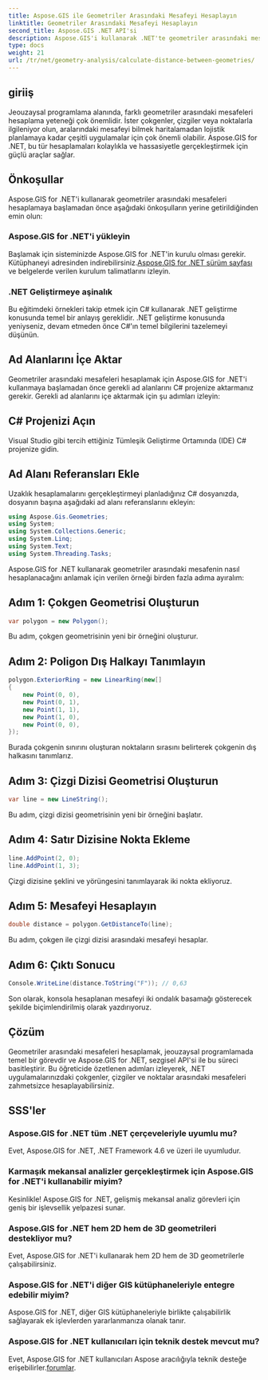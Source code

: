 ```yaml
---
title: Aspose.GIS ile Geometriler Arasındaki Mesafeyi Hesaplayın
linktitle: Geometriler Arasındaki Mesafeyi Hesaplayın
second_title: Aspose.GIS .NET API'si
description: Aspose.GIS'i kullanarak .NET'te geometriler arasındaki mesafeleri nasıl hesaplayacağınızı öğrenin. Kod örnekleri içeren adım adım kılavuz. Jeo-uzamsal uygulamalarınızı geliştirin.
type: docs
weight: 21
url: /tr/net/geometry-analysis/calculate-distance-between-geometries/
---
```

## giriiş
Jeouzaysal programlama alanında, farklı geometriler arasındaki mesafeleri hesaplama yeteneği çok önemlidir. İster çokgenler, çizgiler veya noktalarla ilgileniyor olun, aralarındaki mesafeyi bilmek haritalamadan lojistik planlamaya kadar çeşitli uygulamalar için çok önemli olabilir. Aspose.GIS for .NET, bu tür hesaplamaları kolaylıkla ve hassasiyetle gerçekleştirmek için güçlü araçlar sağlar.
## Önkoşullar
Aspose.GIS for .NET'i kullanarak geometriler arasındaki mesafeleri hesaplamaya başlamadan önce aşağıdaki önkoşulların yerine getirildiğinden emin olun:
### Aspose.GIS for .NET'i yükleyin
 Başlamak için sisteminizde Aspose.GIS for .NET'in kurulu olması gerekir. Kütüphaneyi adresinden indirebilirsiniz.[Aspose.GIS for .NET sürüm sayfası](https://releases.aspose.com/gis/net/) ve belgelerde verilen kurulum talimatlarını izleyin.
### .NET Geliştirmeye aşinalık
Bu eğitimdeki örnekleri takip etmek için C# kullanarak .NET geliştirme konusunda temel bir anlayış gereklidir. .NET geliştirme konusunda yeniyseniz, devam etmeden önce C#'ın temel bilgilerini tazelemeyi düşünün.

## Ad Alanlarını İçe Aktar
Geometriler arasındaki mesafeleri hesaplamak için Aspose.GIS for .NET'i kullanmaya başlamadan önce gerekli ad alanlarını C# projenize aktarmanız gerekir. Gerekli ad alanlarını içe aktarmak için şu adımları izleyin:
## C# Projenizi Açın
Visual Studio gibi tercih ettiğiniz Tümleşik Geliştirme Ortamında (IDE) C# projenize gidin.
## Ad Alanı Referansları Ekle
Uzaklık hesaplamalarını gerçekleştirmeyi planladığınız C# dosyanızda, dosyanın başına aşağıdaki ad alanı referanslarını ekleyin:
```csharp
using Aspose.Gis.Geometries;
using System;
using System.Collections.Generic;
using System.Linq;
using System.Text;
using System.Threading.Tasks;
```

Aspose.GIS for .NET kullanarak geometriler arasındaki mesafenin nasıl hesaplanacağını anlamak için verilen örneği birden fazla adıma ayıralım:
## Adım 1: Çokgen Geometrisi Oluşturun
```csharp
var polygon = new Polygon();
```
Bu adım, çokgen geometrisinin yeni bir örneğini oluşturur.
## Adım 2: Poligon Dış Halkayı Tanımlayın
```csharp
polygon.ExteriorRing = new LinearRing(new[]
{
    new Point(0, 0),
    new Point(0, 1),
    new Point(1, 1),
    new Point(1, 0),
    new Point(0, 0),
});
```
Burada çokgenin sınırını oluşturan noktaların sırasını belirterek çokgenin dış halkasını tanımlarız.
## Adım 3: Çizgi Dizisi Geometrisi Oluşturun
```csharp
var line = new LineString();
```
Bu adım, çizgi dizisi geometrisinin yeni bir örneğini başlatır.
## Adım 4: Satır Dizisine Nokta Ekleme
```csharp
line.AddPoint(2, 0);
line.AddPoint(1, 3);
```
Çizgi dizisine şeklini ve yörüngesini tanımlayarak iki nokta ekliyoruz.
## Adım 5: Mesafeyi Hesaplayın
```csharp
double distance = polygon.GetDistanceTo(line);
```
Bu adım, çokgen ile çizgi dizisi arasındaki mesafeyi hesaplar.
## Adım 6: Çıktı Sonucu
```csharp
Console.WriteLine(distance.ToString("F")); // 0,63
```
Son olarak, konsola hesaplanan mesafeyi iki ondalık basamağı gösterecek şekilde biçimlendirilmiş olarak yazdırıyoruz.

## Çözüm
Geometriler arasındaki mesafeleri hesaplamak, jeouzaysal programlamada temel bir görevdir ve Aspose.GIS for .NET, sezgisel API'si ile bu süreci basitleştirir. Bu öğreticide özetlenen adımları izleyerek, .NET uygulamalarınızdaki çokgenler, çizgiler ve noktalar arasındaki mesafeleri zahmetsizce hesaplayabilirsiniz.
## SSS'ler
### Aspose.GIS for .NET tüm .NET çerçeveleriyle uyumlu mu?
Evet, Aspose.GIS for .NET, .NET Framework 4.6 ve üzeri ile uyumludur.
### Karmaşık mekansal analizler gerçekleştirmek için Aspose.GIS for .NET'i kullanabilir miyim?
Kesinlikle! Aspose.GIS for .NET, gelişmiş mekansal analiz görevleri için geniş bir işlevsellik yelpazesi sunar.
### Aspose.GIS for .NET hem 2D hem de 3D geometrileri destekliyor mu?
Evet, Aspose.GIS for .NET'i kullanarak hem 2D hem de 3D geometrilerle çalışabilirsiniz.
### Aspose.GIS for .NET'i diğer GIS kütüphaneleriyle entegre edebilir miyim?
Aspose.GIS for .NET, diğer GIS kütüphaneleriyle birlikte çalışabilirlik sağlayarak ek işlevlerden yararlanmanıza olanak tanır.
### Aspose.GIS for .NET kullanıcıları için teknik destek mevcut mu?
 Evet, Aspose.GIS for .NET kullanıcıları Aspose aracılığıyla teknik desteğe erişebilirler.[forumlar](https://forum.aspose.com/c/gis/33).